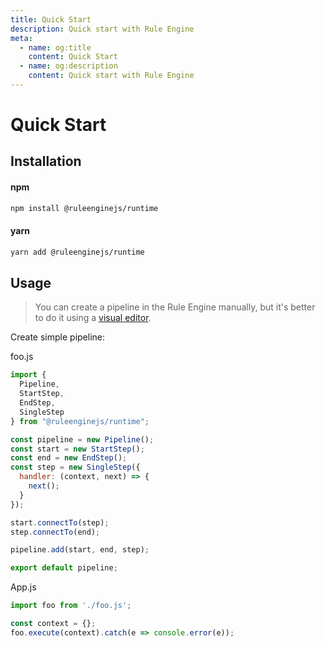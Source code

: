 ```yaml
---
title: Quick Start
description: Quick start with Rule Engine
meta:
  - name: og:title
    content: Quick Start
  - name: og:description
    content: Quick start with Rule Engine
---
```


# Quick Start

## Installation

#### npm

```bash
npm install @ruleenginejs/runtime
```

#### yarn

```bash
yarn add @ruleenginejs/runtime
```

## Usage

> You can create a pipeline in the Rule Engine manually, but it's better to do it using a [visual editor](/guide/essentials/visual-editor.html).

Create simple pipeline:

foo.js

```js
import {
  Pipeline,
  StartStep,
  EndStep,
  SingleStep
} from "@ruleenginejs/runtime";

const pipeline = new Pipeline();
const start = new StartStep();
const end = new EndStep();
const step = new SingleStep({
  handler: (context, next) => {
    next();
  }
});

start.connectTo(step);
step.connectTo(end);

pipeline.add(start, end, step);

export default pipeline;
```

App.js

```js
import foo from './foo.js';

const context = {};
foo.execute(context).catch(e => console.error(e));
```
